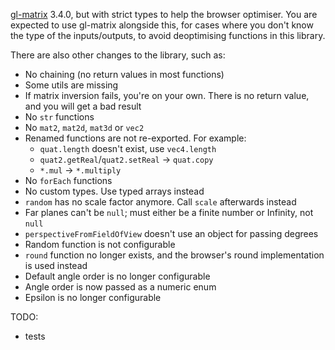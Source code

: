 [gl-matrix](https://github.com/toji/gl-matrix) 3.4.0, but with strict types to
help the browser optimiser. You are expected to use gl-matrix alongside this,
for cases where you don't know the type of the inputs/outputs, to avoid
deoptimising functions in this library.

There are also other changes to the library, such as:
- No chaining (no return values in most functions)
- Some utils are missing
- If matrix inversion fails, you're on your own. There is no return value, and you will get a bad result
- No `str` functions
- No `mat2`, `mat2d`, `mat3d` or `vec2`
- Renamed functions are not re-exported. For example:
    - `quat.length` doesn't exist, use `vec4.length`
    - `quat2.getReal`/`quat2.setReal` -> `quat.copy`
    - `*.mul` -> `*.multiply`
- No `forEach` functions
- No custom types. Use typed arrays instead
- `random` has no scale factor anymore. Call `scale` afterwards instead
- Far planes can't be `null`; must either be a finite number or Infinity, not `null`
- `perspectiveFromFieldOfView` doesn't use an object for passing degrees
- Random function is not configurable
- `round` function no longer exists, and the browser's round implementation is used instead
- Default angle order is no longer configurable
- Angle order is now passed as a numeric enum
- Epsilon is no longer configurable

TODO:
- tests
